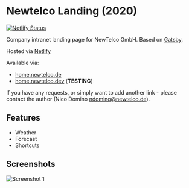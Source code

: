 # Newtelco Landing (2020)

[![Netlify Status](https://api.netlify.com/api/v1/badges/febd2a9f-320b-4b54-9677-37b67e512ba4/deploy-status)](https://app.netlify.com/sites/cocky-morse-dbac53/deploys)

Company intranet landing page for NewTelco GmbH. Based on [Gatsby](https://gatsbyjs.org). 

Hosted via [Netlify](https://netlify.com)

Available via:  
- [home.newtelco.de](https://home.newtelco.de)  
- [home.newtelco.dev](https://home.newtelco.dev) (**TESTING**)  

If you have any requests, or simply want to add another link - please contact the author (Nico Domino <ndomino@newtelco.de>).

## Features

- Weather
- Forecast
- Shortcuts

## Screenshots

![Screenshot 1](https://i.imgur.com/YvIyByd.png)
